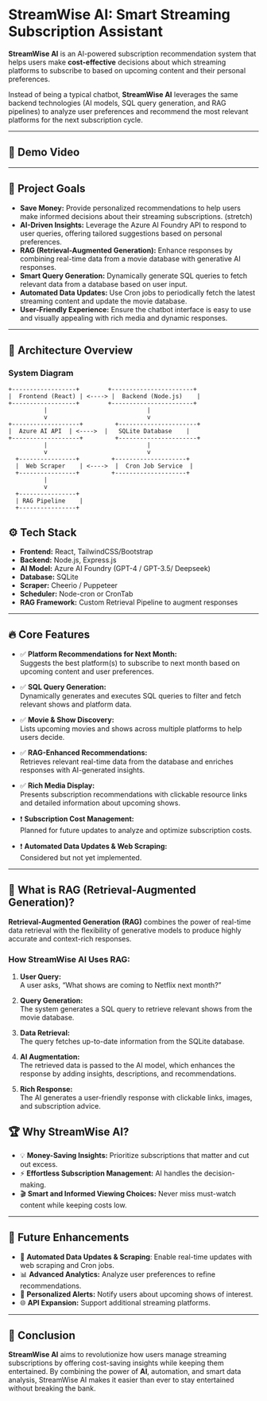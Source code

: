 # StreamWise AI: Smart Streaming Subscription Assistant

**StreamWise AI** is an AI-powered subscription recommendation system that helps users make **cost-effective** decisions about which streaming platforms to subscribe to based on upcoming content and their personal preferences. 

Instead of being a typical chatbot, **StreamWise AI** leverages the same backend technologies (AI models, SQL query generation, and RAG pipelines) to analyze user preferences and recommend the most relevant platforms for the next subscription cycle.

---
## 🎥 Demo Video


---

## 🎯 Project Goals

- **Save Money:** Provide personalized recommendations to help users make informed decisions about their streaming subscriptions. (stretch)
- **AI-Driven Insights:** Leverage the Azure AI Foundry API to respond to user queries, offering tailored suggestions based on personal preferences.
- **RAG (Retrieval-Augmented Generation):** Enhance responses by combining real-time data from a movie database with generative AI responses.
- **Smart Query Generation:** Dynamically generate SQL queries to fetch relevant data from a database based on user input.
- **Automated Data Updates:** Use Cron jobs to periodically fetch the latest streaming content and update the movie database.
- **User-Friendly Experience:** Ensure the chatbot interface is easy to use and visually appealing with rich media and dynamic responses.

---

## 📖 Architecture Overview

### **System Diagram**

```plaintext
+------------------+        +-----------------------+
|  Frontend (React) | <----> |  Backend (Node.js)    |
+------------------+        +-----------------------+
          |                            |
          v                            v
+-------------------+         +----------------------+
|  Azure AI API  | <---->  |   SQLite Database    |
+-------------------+         +----------------------+
          |                            |
          v                            v
  +----------------+         +--------------------+
  |  Web Scraper    | <---->  |  Cron Job Service  |
  +----------------+         +--------------------+
          |
          v
  +----------------+
  | RAG Pipeline    |
  +----------------+
```

## ⚙️ Tech Stack

- **Frontend:** React, TailwindCSS/Bootstrap
- **Backend:** Node.js, Express.js
- **AI Model:** Azure AI Foundry (GPT-4 / GPT-3.5/ Deepseek)
- **Database:** SQLite
- **Scraper:** Cheerio / Puppeteer
- **Scheduler:** Node-cron or CronTab
- **RAG Framework:** Custom Retrieval Pipeline to augment responses

---

## 🔥 Core Features

- ✅ **Platform Recommendations for Next Month:**  
   Suggests the best platform(s) to subscribe to next month based on upcoming content and user preferences.  

- ✅ **SQL Query Generation:**  
   Dynamically generates and executes SQL queries to filter and fetch relevant shows and platform data.  

- ✅ **Movie & Show Discovery:**  
   Lists upcoming movies and shows across multiple platforms to help users decide.  

- ✅ **RAG-Enhanced Recommendations:**  
   Retrieves relevant real-time data from the database and enriches responses with AI-generated insights.  

- ✅ **Rich Media Display:**  
   Presents subscription recommendations with clickable resource links and detailed information about upcoming shows.  

- ❗ **Subscription Cost Management:**  
   Planned for future updates to analyze and optimize subscription costs.  

- ❗ **Automated Data Updates & Web Scraping:**  
   Considered but not yet implemented.
   
---

## 🧠 What is RAG (Retrieval-Augmented Generation)?

**Retrieval-Augmented Generation (RAG)** combines the power of real-time data retrieval with the flexibility of generative models to produce highly accurate and context-rich responses.

### **How StreamWise AI Uses RAG:**

1. **User Query:**  
   A user asks, “What shows are coming to Netflix next month?”
   
2. **Query Generation:**  
   The system generates a SQL query to retrieve relevant shows from the movie database.

3. **Data Retrieval:**  
   The query fetches up-to-date information from the SQLite database.

4. **AI Augmentation:**  
   The retrieved data is passed to the AI model, which enhances the response by adding insights, descriptions, and recommendations.

5. **Rich Response:**  
   The AI generates a user-friendly response with clickable links, images, and subscription advice.


## 🏆 Why StreamWise AI?

- 💡 **Money-Saving Insights:** Prioritize subscriptions that matter and cut out excess.
- ⚡ **Effortless Subscription Management:** AI handles the decision-making.
- 🎬 **Smart and Informed Viewing Choices:** Never miss must-watch content while keeping costs low.

---

## 🎥 Future Enhancements

- 🔁 **Automated Data Updates & Scraping**: Enable real-time updates with web scraping and Cron jobs.
- 📊 **Advanced Analytics:** Analyze user preferences to refine recommendations.
- 🔔 **Personalized Alerts:** Notify users about upcoming shows of interest.
- 🌐 **API Expansion:** Support additional streaming platforms.

---

## 🔗 Conclusion

**StreamWise AI** aims to revolutionize how users manage streaming subscriptions by offering cost-saving insights while keeping them entertained. By combining the power of **AI**, automation, and smart data analysis, StreamWise AI makes it easier than ever to stay entertained without breaking the bank.
